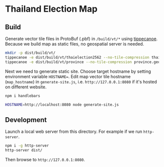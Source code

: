 # Thailand Election Map

## Build

Generate vector tile files in ProtoBuf (.pbf) in `/build/vt/*` using [tippecanoe](https://github.com/mapbox/tippecanoe). Because we build map as static files, no geospatial server is needed.

```bash
mkdir -p dist/build/vt/
tippecanoe -e dist/build/vt/thaielection2562 --no-tile-compression thaielection2562.geojson
tippecanoe -e dist/build/vt/province --no-tile-compression province.geojson
```

Next we need to generate static site. Choose target hostname by setting environment variable `HOSTNAME=`. Edit map vector tile hostname (`map_hostname`) in `generate-site.js`, i.e. `http://127.0.0.1:8080` if it's hosted on different website.

```bash
npm i handlebars

HOSTNAME=http://localhost:8080 node generate-site.js
```

## Development

Launch a local web server from this directory. For example if we run `http-server`.

```bash
npm i -g http-server
http-server dist/
```

Then browse to `http://127.0.0.1:8080`.
